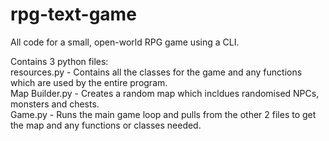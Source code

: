 # rpg-text-game
All code for a small, open-world RPG game using a CLI.

Contains 3 python files:                                                                                                                               
       resources.py - Contains all the classes for the game and any functions which are used by the entire program.                             
       Map Builder.py - Creates a random map which incldues randomised NPCs, monsters and chests.                                               
       Game.py - Runs the main game loop and pulls from the other 2 files to get the map and any functions or classes needed.
